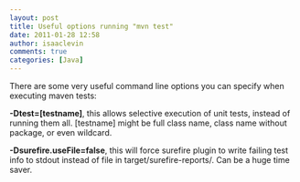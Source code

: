 ```yaml
---
layout: post
title: Useful options running "mvn test"
date: 2011-01-28 12:58
author: isaaclevin
comments: true
categories: [Java]
---
```

There are some very useful command line options you can specify when executing maven tests:

<strong>-Dtest=[testname]</strong>, this allows selective execution of unit tests, instead of running them all. [testname] might be full class name, class name without package, or even wildcard.

<strong>-Dsurefire.useFile=false</strong>, this will force surefire plugin to write failing test info to stdout instead of file in target/surefire-reports/. Can be a huge time saver.



